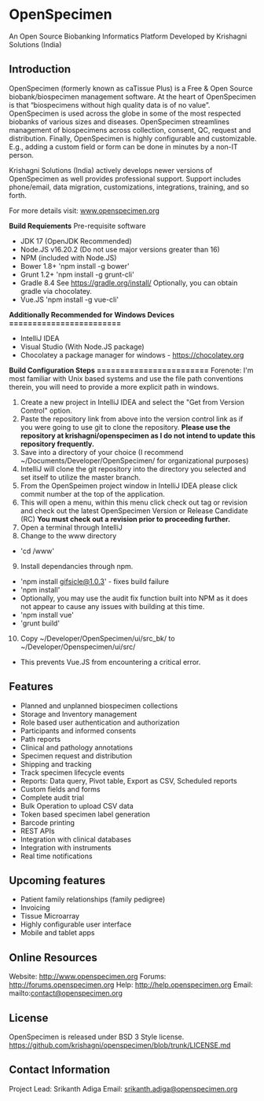 OpenSpecimen
============

An Open Source Biobanking Informatics Platform 
Developed by Krishagni Solutions (India)


Introduction
------------
OpenSpecimen (formerly known as caTissue Plus) is a Free & Open Source biobank/biospecimen management software. At the heart of OpenSpecimen is that “biospecimens without high quality data is of no value”. OpenSpecimen is used across the globe in some of the most respected biobanks of various sizes and diseases. OpenSpecimen streamlines management of biospecimens across collection, consent, QC, request and distribution. Finally, OpenSpecimen is highly configurable and customizable. E.g., adding a custom field or form can be done in minutes by a non-IT person. 

Krishagni Solutions (India) actively develops newer versions of OpenSpecimen as well provides professional support. Support includes phone/email, data migration, customizations, integrations, training, and so forth. 

For more details visit: www.openspecimen.org

**Build Requiements**
Pre-requisite software
- JDK 17 (OpenJDK Recommended)
- Node.JS v16.20.2 (Do not use major versions greater than 16)
- NPM (included with Node.JS)
- Bower 1.8+
  'npm install -g bower'
- Grunt 1.2+
  'npm install -g grunt-cli'
- Gradle 8.4
  See https://gradle.org/install/
  Optionally, you can obtain gradle via chocolatey.
- Vue.JS
  'npm install -g vue-cli'
  
**Additionally Recommended for Windows Devices**
**========================**
- IntelliJ IDEA
- Visual Studio (With Node.JS package)
- Chocolatey a package manager for windows - https://chocolatey.org

**Build Configuration Steps**
**========================**
Forenote: I'm most familiar with Unix based systems and use the file path conventions therein, you will need to provide a more explicit path in windows. 
1) Create a new project in IntelliJ IDEA and select the "Get from Version Control" option. 
2) Paste the repository link from above into the version control link as if you were going to use git to clone the repository. 
**Please use the repository at krishagni/openspecimen as I do not intend to update this repository frequently.**
3) Save into a directory of your choice (I recommend ~/Documents/Developer/OpenSpecimen/ for organizational purposes)
4) IntelliJ will clone the git repository into the directory you selected and set itself to utilize the master branch.
5) From the OpenSpeimen project window in IntelliJ IDEA please click commit number at the top of the application.
6) This will open a menu, within this menu click check out tag or revision and check out the latest OpenSpecimen Version or Release Candidate (RC)
**You must check out a revision prior to proceeding further.**
7) Open a terminal through IntelliJ
8) Change to the www directory
- 'cd /www'
9) Install dependancies through npm.
- 'npm install gifsicle@1.0.3' - fixes build failure
- 'npm install'
- Optionally, you may use the audit fix function built into NPM as it does not appear to cause any issues with building at this time.
- 'npm install vue'
- 'grunt build'
10) Copy ~/Developer/OpenSpecimen/ui/src_bk/ to ~/Developer/Openspecimen/ui/src/
- This prevents Vue.JS from encountering a critical error. 
  

Features
---------
 * Planned and unplanned biospecimen collections
 * Storage and Inventory management
 * Role based user authentication and authorization
 * Participants and informed consents
 * Path reports
 * Clinical and pathology annotations
 * Specimen request and distribution 
 * Shipping and tracking
 * Track specimen lifecycle events
 * Reports: Data query, Pivot table, Export as CSV, Scheduled reports
 * Custom fields and forms
 * Complete audit trial
 * Bulk Operation to upload CSV data
 * Token based specimen label generation
 * Barcode printing
 * REST APIs
 * Integration with clinical databases
 * Integration with instruments
 * Real time notifications
 
 Upcoming features
 ------------------
 * Patient family relationships (family pedigree)
 * Invoicing
 * Tissue Microarray
 * Highly configurable user interface
 * Mobile and tablet apps
 
Online Resources
----------------
Website: http://www.openspecimen.org
Forums: http://forums.openspecimen.org
Help: http://help.openspecimen.org
Email: mailto:contact@openspecimen.org

License
--------
OpenSpecimen is released under BSD 3 Style license. 
https://github.com/krishagni/openspecimen/blob/trunk/LICENSE.md

Contact Information
-------------------
Project Lead: Srikanth Adiga
Email: srikanth.adiga@openspecimen.org
